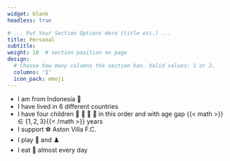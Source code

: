 ```yaml
---
widget: blank
headless: true

# ... Put Your Section Options Here (title etc.) ...
title: Personal
subtitle:
weight: 10  # section position on page
design:
  # Choose how many columns the section has. Valid values: 1 or 2.
  columns: '1'
  icon_pack: emoji
---
```

- I am from Indonesia :volcano:
- I have lived in 6 different countries
- I have four children :boy: :girl: :boy: :girl: in this order and with age gap {{< math >}}$\in \{1,2,3\}${{< /math >}} years
- I support :soccer: Aston Villa F.C.
- I play :ping_pong: and :chess_pawn:
- I eat :ramen: almost every day

